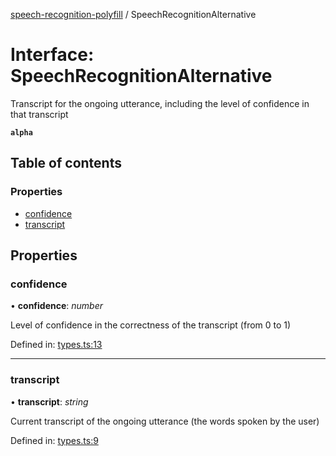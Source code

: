 [speech-recognition-polyfill](../README.md) / SpeechRecognitionAlternative

# Interface: SpeechRecognitionAlternative

Transcript for the ongoing utterance, including the level of confidence in that transcript

**`alpha`** 

## Table of contents

### Properties

- [confidence](speechrecognitionalternative.md#confidence)
- [transcript](speechrecognitionalternative.md#transcript)

## Properties

### confidence

• **confidence**: *number*

Level of confidence in the correctness of the transcript (from 0 to 1)

Defined in: [types.ts:13](https://github.com/JamesBrill/speech-recognition-polyfill/blob/HEAD/src/types.ts#L13)

___

### transcript

• **transcript**: *string*

Current transcript of the ongoing utterance (the words spoken by the user)

Defined in: [types.ts:9](https://github.com/JamesBrill/speech-recognition-polyfill/blob/HEAD/src/types.ts#L9)
